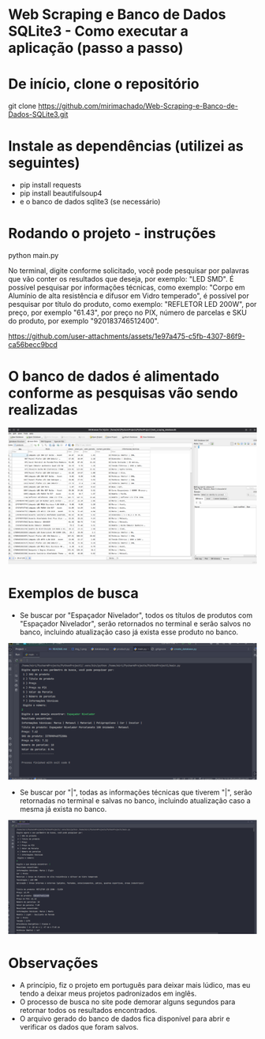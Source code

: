 # Web Scraping e Banco de Dados SQLite3 - Como executar a aplicação (passo a passo)

# De início, clone o repositório
git clone https://github.com/mirimachado/Web-Scraping-e-Banco-de-Dados-SQLite3.git

# Instale as dependências (utilizei as seguintes)
- pip install requests
- pip install beautifulsoup4
- e o banco de dados sqlite3 (se necessário)

# Rodando o projeto - instruções
python main.py

No terminal, digite conforme solicitado, você pode pesquisar por palavras que vão conter os resultados que deseja, por exemplo: "LED SMD".
É possível pesquisar por informações técnicas, como exemplo: "Corpo em Alumínio de alta resistência e difusor em Vidro temperado", é possível por 
pesquisar por título do produto, como exemplo: "REFLETOR LED 200W", por preço, por exemplo "61.43", por preço no PIX, número de parcelas e SKU do produto, por exemplo "920183746512400".


https://github.com/user-attachments/assets/1e97a475-c5fb-4307-86f9-ca56becc9bcd


# O banco de dados é alimentado conforme as pesquisas vão sendo realizadas

![img.png](img.png)

# Exemplos de busca
- Se buscar por "Espaçador Nivelador", todos os títulos de produtos com "Espaçador Nivelador", serão retornados no terminal e serão salvos no banco, incluindo atualização caso já exista esse produto no banco.

![img_2.png](img_2.png)

- Se buscar por "|", todas as informações técnicas que tiverem "|", serão retornadas no terminal e salvas no banco, incluindo atualização caso a mesma já exista no banco.

![img_1.png](img_1.png)

# Observações

- A princípio, fiz o projeto em português para deixar mais lúdico, mas eu tendo a deixar meus projetos padronizados em inglês.
- O processo de busca no site pode demorar alguns segundos para retornar todos os resultados encontrados.
- O arquivo gerado do banco de dados fica disponível para abrir e verificar os dados que foram salvos.
